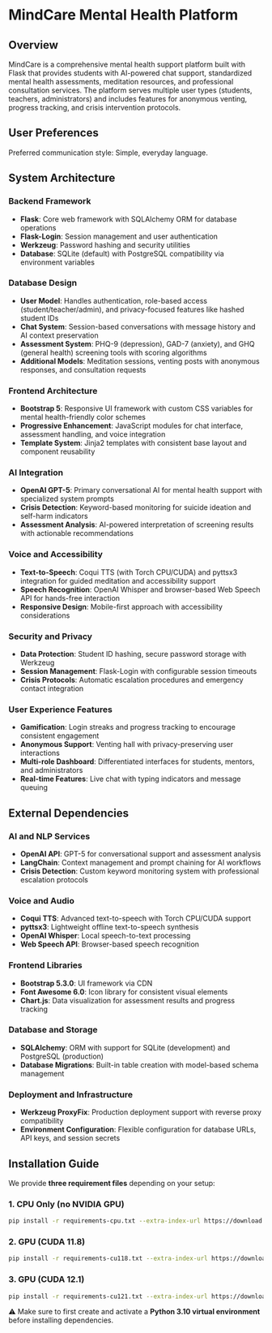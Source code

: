# MindCare Mental Health Platform

## Overview

MindCare is a comprehensive mental health support platform built with Flask that provides students with AI-powered chat support, standardized mental health assessments, meditation resources, and professional consultation services. The platform serves multiple user types (students, teachers, administrators) and includes features for anonymous venting, progress tracking, and crisis intervention protocols.

## User Preferences

Preferred communication style: Simple, everyday language.

## System Architecture

### Backend Framework
- **Flask**: Core web framework with SQLAlchemy ORM for database operations
- **Flask-Login**: Session management and user authentication
- **Werkzeug**: Password hashing and security utilities
- **Database**: SQLite (default) with PostgreSQL compatibility via environment variables

### Database Design
- **User Model**: Handles authentication, role-based access (student/teacher/admin), and privacy-focused features like hashed student IDs
- **Chat System**: Session-based conversations with message history and AI context preservation
- **Assessment System**: PHQ-9 (depression), GAD-7 (anxiety), and GHQ (general health) screening tools with scoring algorithms
- **Additional Models**: Meditation sessions, venting posts with anonymous responses, and consultation requests

### Frontend Architecture
- **Bootstrap 5**: Responsive UI framework with custom CSS variables for mental health-friendly color schemes
- **Progressive Enhancement**: JavaScript modules for chat interface, assessment handling, and voice integration
- **Template System**: Jinja2 templates with consistent base layout and component reusability

### AI Integration
- **OpenAI GPT-5**: Primary conversational AI for mental health support with specialized system prompts
- **Crisis Detection**: Keyword-based monitoring for suicide ideation and self-harm indicators
- **Assessment Analysis**: AI-powered interpretation of screening results with actionable recommendations

### Voice and Accessibility
- **Text-to-Speech**: Coqui TTS (with Torch CPU/CUDA) and pyttsx3 integration for guided meditation and accessibility support
- **Speech Recognition**: OpenAI Whisper and browser-based Web Speech API for hands-free interaction
- **Responsive Design**: Mobile-first approach with accessibility considerations

### Security and Privacy
- **Data Protection**: Student ID hashing, secure password storage with Werkzeug
- **Session Management**: Flask-Login with configurable session timeouts
- **Crisis Protocols**: Automatic escalation procedures and emergency contact integration

### User Experience Features
- **Gamification**: Login streaks and progress tracking to encourage consistent engagement
- **Anonymous Support**: Venting hall with privacy-preserving user interactions
- **Multi-role Dashboard**: Differentiated interfaces for students, mentors, and administrators
- **Real-time Features**: Live chat with typing indicators and message queuing

## External Dependencies

### AI and NLP Services
- **OpenAI API**: GPT-5 for conversational support and assessment analysis
- **LangChain**: Context management and prompt chaining for AI workflows
- **Crisis Detection**: Custom keyword monitoring system with professional escalation protocols

### Voice and Audio
- **Coqui TTS**: Advanced text-to-speech with Torch CPU/CUDA support
- **pyttsx3**: Lightweight offline text-to-speech synthesis
- **OpenAI Whisper**: Local speech-to-text processing
- **Web Speech API**: Browser-based speech recognition

### Frontend Libraries
- **Bootstrap 5.3.0**: UI framework via CDN
- **Font Awesome 6.0**: Icon library for consistent visual elements
- **Chart.js**: Data visualization for assessment results and progress tracking

### Database and Storage
- **SQLAlchemy**: ORM with support for SQLite (development) and PostgreSQL (production)
- **Database Migrations**: Built-in table creation with model-based schema management

### Deployment and Infrastructure
- **Werkzeug ProxyFix**: Production deployment support with reverse proxy compatibility
- **Environment Configuration**: Flexible configuration for database URLs, API keys, and session secrets

## Installation Guide

We provide **three requirement files** depending on your setup:

### 1. CPU Only (no NVIDIA GPU)
```bash
pip install -r requirements-cpu.txt --extra-index-url https://download.pytorch.org/whl/cpu
```

### 2. GPU (CUDA 11.8)
```bash
pip install -r requirements-cu118.txt --extra-index-url https://download.pytorch.org/whl/cu118
```

### 3. GPU (CUDA 12.1)
```bash
pip install -r requirements-cu121.txt --extra-index-url https://download.pytorch.org/whl/cu121
```

⚠️ Make sure to first create and activate a **Python 3.10 virtual environment** before installing dependencies.
